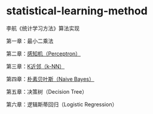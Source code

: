 # statistical-learning-method
李航《统计学习方法》算法实现

第一章：最小二乘法

第二章：[感知机（Perceptron）](https://github.com/zhengjingwei/statistical-learning-method/tree/master/Perceptron)

第三章：[K近邻（k-NN）](https://github.com/zhengjingwei/statistical-learning-method/tree/master/KNN)

第四章：[朴素贝叶斯（Naive Bayes）](https://github.com/zhengjingwei/statistical-learning-method/tree/master/NaiveBayes)

第五章：决策树（Decision Tree）

第六章：逻辑斯蒂回归（Logistic Regression）